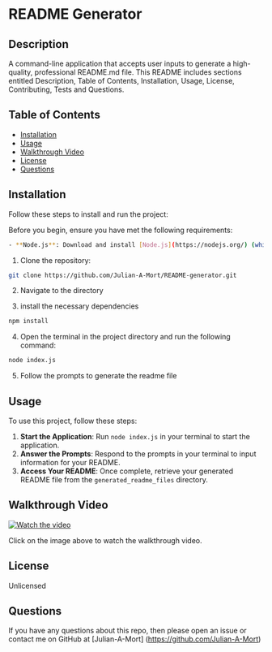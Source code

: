# README Generator
 
## Description
A command-line application that accepts user inputs to generate a high-quality, professional README.md file. This README includes sections entitled Description, Table of Contents, Installation, Usage, License, Contributing, Tests and Questions.

## Table of Contents
* [Installation](#installation)
* [Usage](#usage)
* [Walkthrough Video](#walkthrough-video)
* [License](#license)
* [Questions](#questions)
  
## Installation

Follow these steps to install and run the project:

Before you begin, ensure you have met the following requirements:

```sh
- **Node.js**: Download and install [Node.js](https://nodejs.org/) (which includes [npm](http://npmjs.com)) on your computer.
```

1. Clone the repository:
```sh
git clone https://github.com/Julian-A-Mort/README-generator.git
```

2. Navigate to the directory

3. install the necessary dependencies 
```sh
npm install
```

4. Open the terminal in the project directory and run the following command:
```sh
node index.js
```

5. Follow the prompts to generate the readme file
  
## Usage

To use this project, follow these steps:

1. **Start the Application**: Run `node index.js` in your terminal to start the application.
2. **Answer the Prompts**: Respond to the prompts in your terminal to input information for your README.
3. **Access Your README**: Once complete, retrieve your generated README file from the `generated_readme_files` directory.

## Walkthrough Video

[![Watch the video](https://img.youtube.com/vi/VIDEO_ID/0.jpg)](https://www.youtube.com/watch?v=VIDEO_ID)

Click on the image above to watch the walkthrough video.

  
## License
Unlicensed 
  
  
## Questions
If you have any questions about this repo, then please open an issue or contact me on GitHub at [Julian-A-Mort] (https://github.com/Julian-A-Mort) 
  